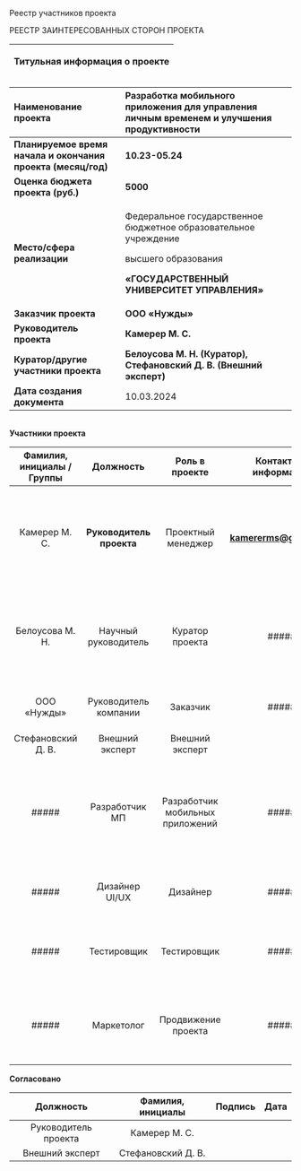 ﻿Реестр участников проекта

РЕЕСТР ЗАИНТЕРЕСОВАННЫХ СТОРОН ПРОЕКТА

|<p>**Титульная информация о проекте**</p><p></p>|
| :-: |

|**Наименование проекта**|**Разработка мобильного приложения для управления личным временем и улучшения продуктивности**|
| :- | :- |
|**Планируемое время начала и окончания проекта (месяц/год)**|**10.23-05.24**|
|**Оценка бюджета проекта (руб.)**|**5000**|
|**Место/сфера реализации**|<p>Федеральное государственное бюджетное образовательное учреждение</p><p>высшего образования</p><p>**«ГОСУДАРСТВЕННЫЙ УНИВЕРСИТЕТ УПРАВЛЕНИЯ»**</p>|
|**Заказчик проекта**|**ООО «Нужды»**|
|**Руководитель проекта**|**Камерер М. С.**|
|**Куратор/другие участники проекта**|**Белоусова М. Н. (Куратор), Стефановский Д. В. (Внешний эксперт)**|
|**Дата создания документа**|10\.03.2024|

||
| :-: |

**Участники проекта**


|**Фамилия, инициалы /Группы**|**Должность**|**Роль в проекте**|**Контактная информация**|**Требования**|**Влияние**|
| :-: | :-: | :-: | :-: | :-: | :-: |
|Камерер М. С.|**Руководитель проекта** |Проектный менеджер|**kamererms@gmail.com**|Знание методологий управления проектами, опыт работы с мобильными приложениями, умение работать в команде.|Существенное |
|Белоусова М. Н.|Научный руководитель|Куратор проекта|#####|Разработать проект по разработке мобильного приложения для управления личным временем и улучшения продуктивности|Существенное|
|ООО «Нужды»|Руководитель компании |Заказчик|#####|Получить готовый проект к назначенным срокам|Несущественное |
|Стефановский Д. В.|Внешний эксперт|Внешний эксперт||Рецензирование|Несущественное |
|#####|Разработчик МП|Разработчик мобильных приложений|#####|<p>Знание языков программирования (например, Swift для iOS, Kotlin для Android), опыт разработки мобильных приложений.</p><p></p>|Существенное |
|#####|Дизайнер UI/UX|Дизайнер|#####|Опыт работы в области дизайна, знание принципов UI/UX|Существенное |
|#####|Тестировщик|Тестировщик|#####|Знание методологий тестирования, опыт работы с мобильными приложениями.|Несущественное|
|#####|Маркетолог|Продвижение проекта|#####|<p>Требования: Знание маркетинговых техник, аналитические навыки.</p><p></p>|Существенное|

**Согласовано**


|**Должность**|**Фамилия, инициалы**|**Подпись**|**Дата**|
| :-: | :-: | :-: | :-: |
|Руководитель проекта|Камерер М. С.|||
|Внешний эксперт|Стефановский Д. В.|||
